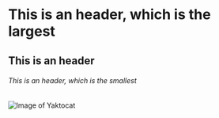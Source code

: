 # This is an header, which is the largest

## This is an header

###### This is an header, which is the smallest

![Image of Yaktocat](https://octodex.github.com/images/yaktocat.png)

